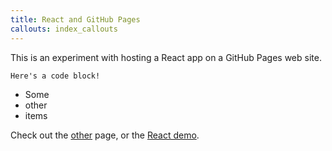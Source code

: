 ```yaml
---
title: React and GitHub Pages
callouts: index_callouts
---
```


This is an experiment with hosting a React app on a GitHub Pages web site.

    Here's a code block!

* Some
* other
* items

Check out the [other] page, or the [React demo].

[other]: other.md
[React demo]: react-demo
